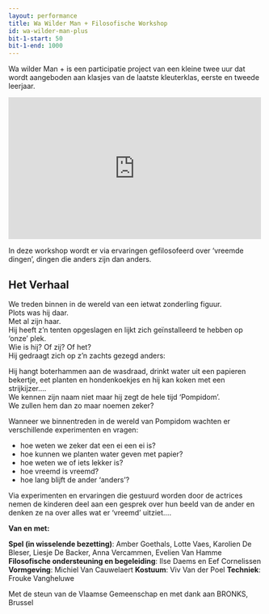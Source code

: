 ```yaml
---
layout: performance
title: Wa Wilder Man + Filosofische Workshop
id: wa-wilder-man-plus
bit-1-start: 50
bit-1-end: 1000
---
```

<style>
  #main {
    background: #4c453f url({{ site.baseurl }}/img/wa-wilder-man-plus-background.jpg);
    background-size: cover;
    background-attachment: fixed;
    background-repeat: no-repeat;
    background-position: center center;
  }

  #content {
    color: #eee;
    text-shadow: 1px 1px 1px rgba(0, 0, 0, 0.5);
  }
</style>
Wa wilder Man + is een participatie project  van een kleine twee uur dat wordt aangeboden aan klasjes van de laatste kleuterklas, eerste en tweede leerjaar.

<iframe src="https://player.vimeo.com/video/148214920?title=0&byline=0&portrait=0" width="500" height="281" frameborder="0" webkitallowfullscreen mozallowfullscreen allowfullscreen></iframe>

In deze workshop wordt er via ervaringen gefilosofeerd over ‘vreemde dingen’, dingen die anders zijn dan anders.


## Het Verhaal

We treden binnen in de wereld van een ietwat zonderling figuur.<br>
Plots was hij daar.<br>
Met al zijn haar.<br>
Hij heeft z’n tenten opgeslagen en lijkt zich geïnstalleerd te hebben op ‘onze’ plek.<br>
Wie is hij? Of zij? Of het?<br>
Hij gedraagt zich op z’n zachts gezegd anders:<br>

Hij hangt boterhammen aan de wasdraad, drinkt water uit een papieren bekertje, eet planten en hondenkoekjes en hij kan koken met een strijkijzer....<br>
We kennen zijn naam niet maar hij zegt de hele tijd ‘Pompidom’.<br>
We zullen hem dan zo maar noemen zeker?


Wanneer we binnentreden in de wereld van Pompidom wachten er verschillende experimenten en vragen:

- hoe weten we zeker dat een ei een ei is?
- hoe kunnen we planten water geven met papier?
- hoe weten we of iets lekker is?
- hoe vreemd is vreemd?
- hoe lang blijft de ander ‘anders’?

Via experimenten en ervaringen die gestuurd worden door de actrices nemen de kinderen deel aan een gesprek over hun beeld van de ander en denken ze na over alles wat er ‘vreemd’ uitziet….


**Van en met:**

**Spel (in wisselende bezetting)**: Amber Goethals, Lotte Vaes, Karolien De Bleser, Liesje De Backer, Anna Vercammen, Evelien Van Hamme
**Filosofische ondersteuning en begeleiding**: Ilse Daems en Eef Cornelissen
**Vormgeving**: Michiel Van Cauwelaert
**Kostuum**: Viv Van der Poel
**Techniek**: Frouke Vangheluwe

Met de steun van de Vlaamse Gemeenschap en met dank aan BRONKS, Brussel
